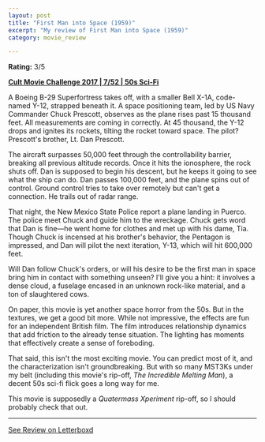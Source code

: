 ```yaml
---
layout: post
title: "First Man into Space (1959)"
excerpt: "My review of First Man into Space (1959)"
category: movie_review

---
```


**Rating:** 3/5

<b><a href="https://boxd.it/q7TYk/detail">Cult Movie Challenge 2017 | 7/52 | 50s Sci-Fi</a></b>

A Boeing B-29 Superfortress takes off, with a smaller Bell X-1A, code-named Y-12, strapped beneath it. A space positioning team, led by US Navy Commander Chuck Prescott, observes as the plane rises past 15 thousand feet. All measurements are coming in correctly. At 45 thousand, the Y-12 drops and ignites its rockets, tilting the rocket toward space. The pilot? Prescott's brother, Lt. Dan Prescott.

The aircraft surpasses 50,000 feet through the controllability barrier, breaking all previous altitude records. Once it hits the ionosphere, the rock shuts off. Dan is supposed to begin his descent, but he keeps it going to see what the ship can do. Dan passes 100,000 feet, and the plane spins out of control. Ground control tries to take over remotely but can't get a connection. He trails out of radar range.

That night, the New Mexico State Police report a plane landing in Puerco. The police meet Chuck and guide him to the wreckage. Chuck gets word that Dan is fine—he went home for clothes and met up with his dame, Tia. Though Chuck is incensed at his brother's behavior, the Pentagon is impressed, and Dan will pilot the next iteration, Y-13, which will hit 600,000 feet.

Will Dan follow Chuck's orders, or will his desire to be the first man in space bring him in contact with something unseen? I'll give you a hint: it involves a dense cloud, a fuselage encased in an unknown rock-like material, and a ton of slaughtered cows.

On paper, this movie is yet another space horror from the 50s. But in the textures, we get a good bit more. While not impressive, the effects are fun for an independent British film. The film introduces relationship dynamics that add friction to the already tense situation. The lighting has moments that effectively create a sense of foreboding.

That said, this isn't the most exciting movie. You can predict most of it, and the characterization isn't groundbreaking. But with so many MST3Ks under my belt (including this movie's rip-off, <i>The Incredible Melting Man</i>), a decent 50s sci-fi flick goes a long way for me.

This movie is supposedly a <i>Quatermass Xperiment</i> rip-off, so I should probably check that out.

<hr>

[See Review on Letterboxd](https://boxd.it/97bvIZ)
